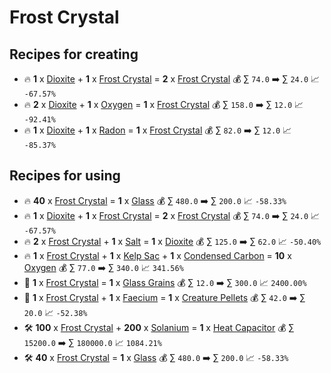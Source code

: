 # Frost Crystal

## Recipes for creating

* 🔥 **1** x [Dioxite](<Dioxite.md>) + **1** x [Frost Crystal](<Frost Crystal.md>) = **2** x [Frost Crystal](<Frost Crystal.md>) 💰 ∑ `74.0` ➡️ ∑ `24.0` 📈 `-67.57%`
* 🔥 **2** x [Dioxite](<Dioxite.md>) + **1** x [Oxygen](<Oxygen.md>) = **1** x [Frost Crystal](<Frost Crystal.md>) 💰 ∑ `158.0` ➡️ ∑ `12.0` 📈 `-92.41%`
* 🔥 **1** x [Dioxite](<Dioxite.md>) + **1** x [Radon](<Radon.md>) = **1** x [Frost Crystal](<Frost Crystal.md>) 💰 ∑ `82.0` ➡️ ∑ `12.0` 📈 `-85.37%`


## Recipes for using

* 🔥 **40** x [Frost Crystal](<Frost Crystal.md>) = **1** x [Glass](<Glass.md>) 💰 ∑ `480.0` ➡️ ∑ `200.0` 📈 `-58.33%`
* 🔥 **1** x [Dioxite](<Dioxite.md>) + **1** x [Frost Crystal](<Frost Crystal.md>) = **2** x [Frost Crystal](<Frost Crystal.md>) 💰 ∑ `74.0` ➡️ ∑ `24.0` 📈 `-67.57%`
* 🔥 **2** x [Frost Crystal](<Frost Crystal.md>) + **1** x [Salt](<Salt.md>) = **1** x [Dioxite](<Dioxite.md>) 💰 ∑ `125.0` ➡️ ∑ `62.0` 📈 `-50.40%`
* 🔥 **1** x [Frost Crystal](<Frost Crystal.md>) + **1** x [Kelp Sac](<Kelp Sac.md>) + **1** x [Condensed Carbon](<Condensed Carbon.md>) = **10** x [Oxygen](<Oxygen.md>) 💰 ∑ `77.0` ➡️ ∑ `340.0` 📈 `341.56%`
* 🍳 **1** x [Frost Crystal](<Frost Crystal.md>) = **1** x [Glass Grains](<Glass Grains.md>) 💰 ∑ `12.0` ➡️ ∑ `300.0` 📈 `2400.00%`
* 🍳 **1** x [Frost Crystal](<Frost Crystal.md>) + **1** x [Faecium](<Faecium.md>) = **1** x [Creature Pellets](<Creature Pellets.md>) 💰 ∑ `42.0` ➡️ ∑ `20.0` 📈 `-52.38%`
* 🛠️ **100** x [Frost Crystal](<Frost Crystal.md>) + **200** x [Solanium](<Solanium.md>) = **1** x [Heat Capacitor](<Heat Capacitor.md>) 💰 ∑ `15200.0` ➡️ ∑ `180000.0` 📈 `1084.21%`
* 🛠️ **40** x [Frost Crystal](<Frost Crystal.md>) = **1** x [Glass](<Glass.md>) 💰 ∑ `480.0` ➡️ ∑ `200.0` 📈 `-58.33%`
